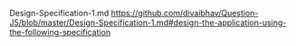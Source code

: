 Design-Specification-1.md
https://github.com/divaibhav/Question-J5/blob/master/Design-Specification-1.md#design-the-application-using-the-following-specification